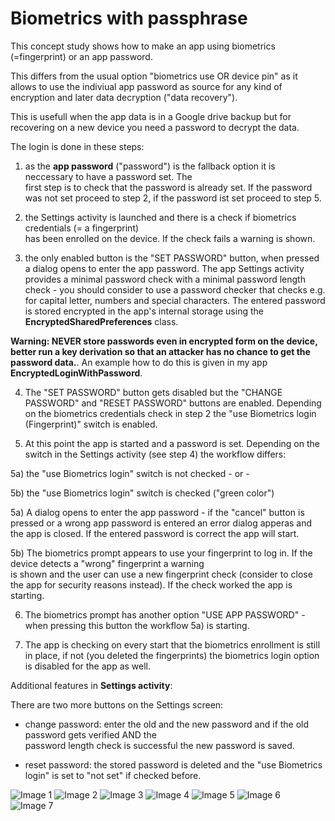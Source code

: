 # Biometrics with passphrase

This concept study shows how to make an app using biometrics (=fingerprint) or an app password.

This differs from the usual option "biometrics use OR device pin" as it allows to use the indiviual 
app password as source for any kind of encryption and later data decryption ("data recovery").

This is usefull when the app data is in a Google drive backup but for recovering on a new device you 
need a password to decrypt the data. 

The login is done in these steps:

1) as the **app password** ("password") is the fallback option it is neccessary to have a password set. The  
first step is to check that the password is already set. If the password was not set proceed to step 2, 
if the password ist set proceed to step 5.

2) the Settings activity is launched and there is a check if biometrics credentials (= a fingerprint)  
has been enrolled on the device. If the check fails a warning is shown.

3) the only enabled button is the "SET PASSWORD" button, when pressed a dialog opens to enter the app password. 
The app Settings activity provides a minimal password check with a minimal password length check - you should 
consider to use a password checker that checks e.g. for capital letter, numbers and special characters. 
The entered password is stored encrypted in the app's internal storage using the **EncryptedSharedPreferences** 
class.

**Warning: NEVER store passwords even in encrypted form on the device, better run a key derivation so that an attacker 
has no chance to get the password data.**. An example how to do this is given in my app **EncryptedLoginWithPassword**. 

4) The "SET PASSWORD" button gets disabled but the "CHANGE PASSWORD" and "RESET PASSWORD" buttons are enabled. Depending 
on the biometrics credentials check in step 2 the "use Biometrics login (Fingerprint)" switch is enabled.

5) At this point the app is started and a password is set. Depending on the switch in the Settings activity (see step 4) 
the workflow differs:

5a) the "use Biometrics login" switch is not checked - or -

5b) the "use Biometrics login" switch is checked ("green color")

5a) A dialog opens to enter the app password - if the "cancel" button is pressed or a wrong app password is entered 
an error dialog apperas and the app is closed. If the entered password is correct the app will start.

5b) The biometrics prompt appears to use your fingerprint to log in. If the device detects a "wrong" fingerprint a warning  
is shown and the user can use a new fingerprint check (consider to close the app for security reasons instead). If 
the check worked the app is starting. 

6) The biometrics prompt has another option "USE APP PASSWORD" - when pressing this button the workflow 5a) is starting. 

7) The app is checking on every start that the biometrics enrollment is still in place, if not (you deleted the fingerprints) 
the biometrics login option is disabled for the app as well.

Additional features in **Settings activity**:

There are two more buttons on the Settings screen:

- change password: enter the old and the new password and if the old password gets verified AND the  
  password length check is successful the new password is saved.

- reset password: the stored password is deleted and the "use Biometrics login" is set to "not set" if checked before.

![Image 1](images/biometrics_00001.png?raw=true "Image 1") 
![Image 2](images/biometrics_00002.png?raw=true "Image 2") 
![Image 3](images/biometrics_00003.png?raw=true "Image 3") 
![Image 4](images/biometrics_00004.png?raw=true "Image 4") 
![Image 5](images/biometrics_00005.png?raw=true "Image 5") 
![Image 6](images/biometrics_00006.png?raw=true "Image 6") 
![Image 7](images/biometrics_00007.png?raw=true "Image 7") 